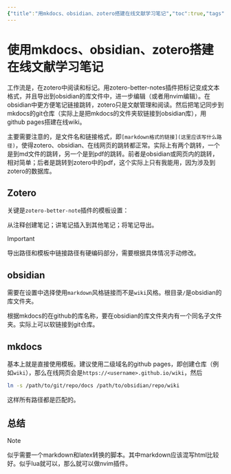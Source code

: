 ```yaml
---
{"title":"用mkdocs、obsidian、zotero搭建在线文献学习笔记","toc":true,"tags":["second_brain"],"published":false,"date":"2024-10-15","dg-publish":true,"permalink":"/wiki/code/3in1wiki/","dgPassFrontmatter":true,"noteIcon":"","created":"2025-04-10T15:07:05.952+08:00"}
---
```



# 使用mkdocs、obsidian、zotero搭建在线文献学习笔记

工作流是，在zotero中阅读和标记。用zotero-better-notes插件把标记变成文本格式，并且导出到obsidian的库文件中，进一步编辑（或者用nvim编辑）。在obsidian中更方便笔记链接跳转，zotero只是文献管理和阅读。然后把笔记同步到mkdocs的git仓库（实际上是把mkdocs的文件夹软链接到obsidian库），用github pages搭建在线wiki。

主要需要注意的，是文件名和链接格式，即`[markdown格式的链接](这里应该写什么路径)`，使得zotero、obsidian、在线网页的跳转都正常。实际上有两个跳转，一个是到md文件的跳转，另一个是到pdf的跳转。前者是obsidian或网页内的跳转，相对简单；后者是跳转到zotero中的pdf，这个实际上只有我能用，因为涉及到zotero的数据库。

## Zotero

关键是`zotero-better-note`插件的模板设置：

从注释创建笔记；讲笔记插入到其他笔记；将笔记导出。

> [!important]
> 导出路径和模板中链接路径有硬编码部分，需要根据具体情况手动修改。

## obsidian

需要在设置中选择使用`markdown`风格链接而不是`wiki`风格。根目录`/`是obsidian的库文件夹。

根据mkdocs的在github的库名称，要在obsidian的库文件夹内有一个同名子文件夹。实际上可以软链接到git仓库。

## mkdocs

基本上就是直接使用模板。建议使用二级域名的github pages，即创建仓库（例如`wiki`），那么在线网页会是`https://<username>.github.io/wiki`，然后

```sh
ln -s /path/to/git/repo/docs /path/to/obsidian/repo/wiki
```

这样所有路径都是匹配的。

## 总结

> [!note]
> 似乎需要一个markdown和latex转换的脚本。其中markdown应该混写html比较好。似乎lua就可以，那么就可以做nvim插件。
